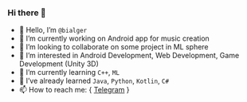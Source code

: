 ### Hi there 👋

<!--
**bialger/bialger** is a ✨ _special_ ✨ repository because its `README.md` (this file) appears on your GitHub profile.
-->

- 👋 Hello, I’m `@bialger`
- 🔭 I’m currently working on Android app for music creation
- 👯 I’m looking to collaborate on some project in ML sphere
- 👀 I’m interested in Android Development, Web Development, Game Development (Unity 3D)
- 🌱 I’m currently learning `C++`, `ML`
- 🧠 I’ve already learned `Java`, `Python`, `Kotlin`, `C#`
- 📫 How to reach me:
{
  [Telegram](https://t.me/bialger)
}

